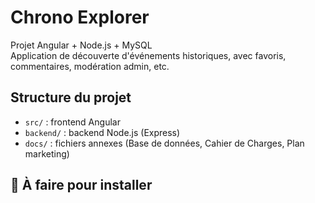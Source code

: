 # Chrono Explorer 

Projet Angular + Node.js + MySQL  
Application de découverte d'événements historiques, avec favoris, commentaires, modération admin, etc.

##  Structure du projet
- `src/` : frontend Angular
- `backend/` : backend Node.js (Express)
- `docs/` : fichiers annexes (Base de données, Cahier de Charges, Plan marketing)

## 🔧 À faire pour installer

